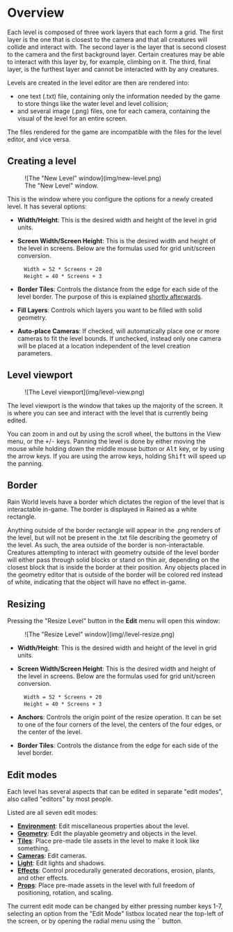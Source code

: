 # Overview
Each level is composed of three work layers that each form a grid. The first layer is the one that is closest to the camera and that all creatures will collide and interact with. The second layer is the layer that is second closest to the camera and the first background layer. Certain creatures may be able to interact with this layer by, for example, climbing on it. The third, final layer, is the furthest layer and cannot be interacted with by any creatures.

Levels are created in the level editor are then are rendered into:

- one text (.txt) file, containing only the information needed by the game to store things like the water level and level collision;
- and several image (.png) files, one for each camera, containing the visual of the level for an entire screen.

The files rendered for the game are incompatible with the files for the level editor, and vice versa.

## Creating a level
<figure markdown="span">
        ![The "New Level" window](img/new-level.png)
        <figcaption>The "New Level" window.</figpcation>
</figure>

This is the window where you configure the options for a newly created level. It has several options:

- **Width/Height**: This is the desired width and height of the level in grid units.
- **Screen Width/Screen Height**: This is the desired width and height of the level in screens. Below are the formulas used for grid unit/screen conversion.

        Width = 52 * Screens + 20
        Height = 40 * Screens + 3

- **Border Tiles**: Controls the distance from the edge for each side of the level border. The purpose of this is explained [shortly afterwards](#border).
- **Fill Layers**: Controls which layers you want to be filled with solid geometry.
- **Auto-place Cameras**: If checked, will automatically place one or more cameras to fit the level bounds. If unchecked, instead only one camera will be placed at a location independent of the level creation parameters.

## Level viewport
<figure markdown="span">
        ![The Level viewport](img/level-view.png)
</figure>

The level viewport is the window that takes up the majority of the screen. It is where you can see and interact with the level that is currently being edited.

You can zoom in and out by using the scroll wheel, the buttons in the View menu, or the <kbd>+</kbd>/<kbd>-</kbd> keys. Panning the level is done by either moving the mouse while holding down the middle mouse button or <kbd>Alt</kbd> key, or by using the arrow keys. If you are using the arrow keys, holding <kbd>Shift</kbd> will speed up the panning.

## Border
Rain World levels have a border which dictates the region of the level that is interactable in-game. The border is displayed in Rained as a white rectangle.

Anything outside of the border rectangle will appear in the .png renders of the level, but will not be present in the .txt file describing the geometry of the level. As such, the area outside of the border is non-interactable. Creatures attempting to interact with geometry outside of the level border will either pass through solid blocks or stand on thin air, depending on the closest block that is inside the border at their position. Any objects placed in the geometry editor that is outside of the border will be colored red instead of white, indicating that the object will have no effect in-game.

## Resizing
Pressing the "Resize Level" button in the **Edit** menu will open this window:

<figure markdown="span">
        ![The "Resize Level" window](img//level-resize.png)
</figure>

- **Width/Height**: This is the desired width and height of the level in grid units.
- **Screen Width/Screen Height**: This is the desired width and height of the level in screens. Below are the formulas used for grid unit/screen conversion.

        Width = 52 * Screens + 20
        Height = 40 * Screens + 3

- **Anchors**: Controls the origin point of the resize operation. It can be set to one of the four corners of the level, the centers of the four edges, or the center of the level.
- **Border Tiles**: Controls the distance from the edge for each side of the level border.

## Edit modes
Each level has several aspects that can be edited in separate "edit modes", also called "editors" by most people.

Listed are all seven edit modes:

- **[Environment](env.md)**: Edit miscellaneous properties about the level.
- **[Geometry](geo.md)**: Edit the playable geometry and objects in the level.
- **[Tiles](tiles.md)**: Place pre-made tile assets in the level to make it look like something.
- **[Cameras](cameras.md)**: Edit cameras.
- **[Light](light.md)**: Edit lights and shadows.
- **[Effects](effects.md)**: Control procedurally generated decorations, erosion, plants, and other effects.
- **[Props](props.md)**: Place pre-made assets in the level with full freedom of positioning, rotation, and scaling.

The current edit mode can be changed by either pressing number keys 1-7, selecting an option from the "Edit Mode" listbox located near the top-left of the screen, or by opening the radial menu using the <kbd>`</kbd> button.